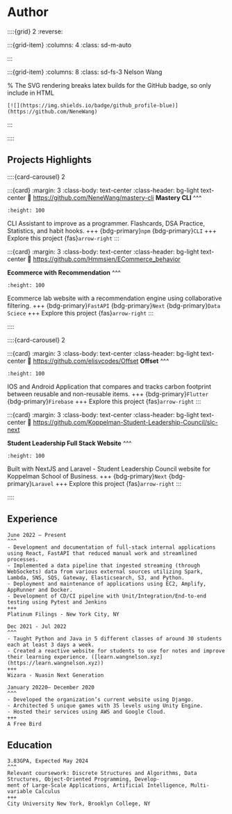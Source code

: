 # Author 

::::{grid} 2
:reverse:

:::{grid-item}
:columns: 4
:class: sd-m-auto


:::

:::{grid-item}
:columns: 8
:class: sd-fs-3
Nelson Wang


% The SVG rendering breaks latex builds for the GitHub badge, so only include in HTML
```{only} html
[![](https://img.shields.io/badge/github_profile-blue)](https://github.com/NeneWang)
```

:::

::::


## Projects Highlights

::::{card-carousel} 2

:::{card}
:margin: 3
:class-body: text-center
:class-header: bg-light text-center
:link: https://github.com/NeneWang/mastery-cli
**Mastery CLI**
^^^
```{image} https://camo.githubusercontent.com/1f55a28fa6d2351dd4f3c9483cddd1a11859af487f6eb883dfacaaff7718ad4d/68747470733a2f2f6d656469612e67697068792e636f6d2f6d656469612f657665426b3070744b7a6a715565306954672f67697068792e676966
:height: 100
```

CLI Assistant to improve as a programmer. Flashcards, DSA Practice, Statistics, and habit hooks.
+++
{bdg-primary}`npm` {bdg-primary}`CLI`
+++
Explore this project {fas}`arrow-right`
:::

:::{card}
:margin: 3
:class-body: text-center
:class-header: bg-light text-center
:link: https://github.com/Hmmsien/ECommerce_behavior

**Ecommerce with Recommendation**
^^^
```{image} https://user-images.githubusercontent.com/29577570/214152850-342421e7-5e2f-48bd-a841-bb00c3e7edba.png
:height: 100
```

Ecommerce lab website with a recommendation engine using collaborative filtering.
+++
{bdg-primary}`FastAPI` {bdg-primary}`Next` {bdg-primary}`Data Sciece`
+++
Explore this project {fas}`arrow-right`
:::


::::


::::{card-carousel} 2

:::{card}
:margin: 3
:class-body: text-center
:class-header: bg-light text-center
:link: https://github.com/elisvcodes/Offset
**Offset**
^^^
```{image} https://www.notion.so/image/https%3A%2F%2Fmedia.giphy.com%2Fmedia%2FU58DaSaJYV1GBWaH78%2Fgiphy.gif
:height: 100
```

IOS and Android Application that compares and tracks carbon footprint between reusable and non-reusable items.
+++
{bdg-primary}`Flutter` {bdg-primary}`Firebase`
+++
Explore this project {fas}`arrow-right`
:::

:::{card}
:margin: 3
:class-body: text-center
:class-header: bg-light text-center
:link: https://github.com/Koppelman-Student-Leadership-Council/slc-next

**Student Leadership Full Stack Website**
^^^
```{image} https://brooklynslcouncil.com/assets/promotion/logo.png
:height: 100
```

Built with NextJS and Laravel - Student Leadership Council website for Koppelman School of Business.
+++
{bdg-primary}`Next` {bdg-primary}`Laravel`
+++
Explore this project {fas}`arrow-right`
:::

::::

## Experience

````{card} Junior Software Engineer
June 2022 – Present
^^^
- Development and documentation of full-stack internal applications using React, FastAPI that reduced manual work and streamlined processes.
- Implemented a data pipeline that ingested streaming (through WebSockets) data from various external sources utilizing Spark, Lambda, SNS, SQS, Gateway, Elasticsearch, S3, and Python.
- Deployment and maintenance of applications using EC2, Amplify, AppRunner and Docker.
- Development of CD/CI pipeline with Unit/Integration/End-to-end testing using Pytest and Jenkins
+++
Platinum Filings - New York City, NY
````

````{card} Highschool Programming Instructor
Dec 2021 - Jul 2022
^^^
- Taught Python and Java in 5 different classes of around 30 students each at least 3 days a week.
- Created a reactive website for students to use for notes and improve their learning experience. ([learn.wangnelson.xyz](https://learn.wangnelson.xyz))
+++
Wizara - Nuasin Next Generation
````

````{card} Software Engineer Intern
January 20220– December 2020
^^^
- Developed the organization’s current website using Django.
- Architected 5 unique games with 35 levels using Unity Engine.
- Hosted their services using AWS and Google Cloud.
+++
A Free Bird
````


## Education

````{card} Bachelor of Science in Computer Science with Minor in Marketing
3.83GPA, Expected May 2024
^^^
Relevant coursework: Discrete Structures and Algorithms, Data Structures, Object-Oriented Programming, Develop-
ment of Large-Scale Applications, Artificial Intelligence, Multi-variable Calculus
+++
City University New York, Brooklyn College, NY
````


<script src='https://cdn.jsdelivr.net/gh/eddymens/markdown-external-link-script@v2.0.0/main.min.js'></script>